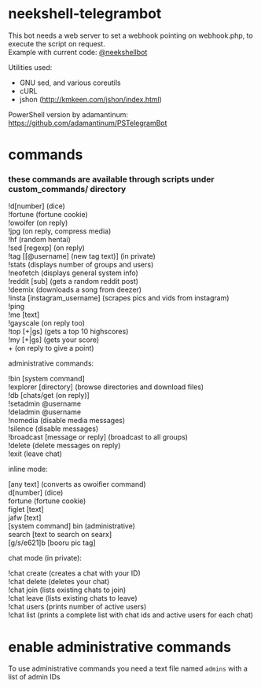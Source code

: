 # neekshell-telegrambot

This bot needs a web server to set a webhook pointing on webhook.php, to execute the script on request.<br />Example with current code: [@neekshellbot](https://t.me/neekshellbot)

Utilities used:
  - GNU sed, and various coreutils<br />
  - cURL<br />
  - jshon (http://kmkeen.com/jshon/index.html)

PowerShell version by adamantinum: https://github.com/adamantinum/PSTelegramBot

# commands
### these commands are available through scripts under custom_commands/ directory

!d[number] (dice)<br />
!fortune (fortune cookie)<br />
!owoifer (on reply)<br />
!jpg (on reply, compress media)<br />
!hf (random hentai)<br />
!sed [regexp] (on reply)<br />
!tag [[@username] (new tag text)] (in private)<br />
!stats (displays number of groups and users)<br />
!neofetch (displays general system info)<br />
!reddit [sub] (gets a random reddit post)<br />
!deemix (downloads a song from deezer)<br />
!insta [instagram_username] (scrapes pics and vids from instagram)<br />
!ping<br />
!me [text]<br />
!gayscale (on reply too)<br />
!top [+|gs] (gets a top 10 highscores)<br />
!my [+|gs] (gets your score)<br />
\+ (on reply to give a point)

administrative commands:

!bin [system command]<br />
!explorer [directory] (browse directories and download files)<br />
!db [chats/get (on reply)]<br />
!setadmin @username<br />
!deladmin @username<br />
!nomedia (disable media messages)<br />
!silence (disable messages)<br />
!broadcast [message or reply] (broadcast to all groups)<br />
!delete (delete messages on reply)<br />
!exit (leave chat)

inline mode:

[any text] (converts as owoifier command)<br>
d[number] (dice)<br />
fortune (fortune cookie)<br />
figlet [text]<br />
jafw [text]<br />
[system command] bin (administrative)<br />
search [text to search on searx]<br />
[g/s/e621]b [booru pic tag]

chat mode (in private):

!chat create (creates a chat with your ID)<br />
!chat delete (deletes your chat)<br />
!chat join (lists existing chats to join)<br />
!chat leave (lists existing chats to leave)<br />
!chat users (prints number of active users)<br />
!chat list (prints a complete list with chat ids and active users for each chat)

# enable administrative commands
To use administrative commands you need a text file named `admins` with a list of admin IDs
